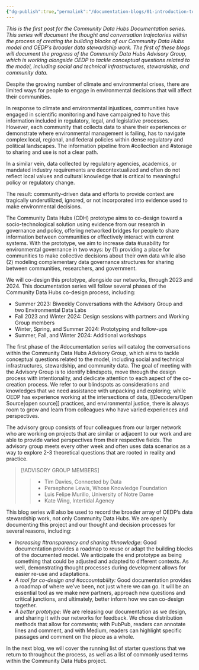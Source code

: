 ```yaml
---
{"dg-publish":true,"permalink":"/documentation-blogs/01-introduction-to-community-data-hubs-documentation/","pinned":true,"tags":["accountability","transparency","documentation","collection","storage","usability"]}
---
```



_This is the first post for the Community Data Hubs Documentation series. This series will document the thought and conversation trajectories within the process of creating the building blocks of our Community Data Hubs model and OEDP’s broader data stewardship work. The first of these blogs will document the progress of the Community Data Hubs Advisory Group, which is working alongside OEDP to tackle conceptual questions related to the model, including social and technical infrastructures, stewardship, and community data._

Despite the growing number of climate and environmental crises, there are limited ways for people to engage in environmental decisions that will affect their communities. 

In response to climate and environmental injustices, communities have engaged in scientific monitoring and have campaigned to have this information included in regulatory, legal, and legislative processes. However, each community that collects data to share their experiences or demonstrate where environmental management is failing, has to navigate complex local, regional, and federal policies within dense regulatory and political landscapes. The information pipeline from #collection and #storage to sharing and use is not a clear path.

In a similar vein, data collected by regulatory agencies, academics, or mandated industry requirements are decontextualized and often do not reflect local values and cultural knowledge that is critical to meaningful policy or regulatory change. 

The result: community-driven data and efforts to provide context are tragically underutilized, ignored, or not incorporated into evidence used to make environmental decisions. 

The Community Data Hubs (CDH) prototype aims to co-design toward a socio-technological solution using evidence from our research in governance and policy, offering networked bridges for people to share information between communities or effectively interact with current systems. With the prototype, we aim to increase data #usability for environmental governance in two ways: by (1) providing a place for communities to make collective decisions about their own data while also (2) modeling complementary data governance structures for sharing between communities, researchers, and government.

We will co-design this prototype, alongside our networks, through 2023 and 2024. This documentation series will follow several phases of the Community Data Hubs co-design process, including:

- Summer 2023: Biweekly Conversations with the Advisory Group and two Environmental Data Labs 
- Fall 2023 and Winter 2024: Design sessions with partners and Working Group members
- Winter, Spring, and Summer 2024: Prototyping and follow-ups
- Summer, Fall, and Winter 2024: Additional workshops

The first phase of the #documentation series will catalog the conversations within the Community Data Hubs Advisory Group, which aims to tackle conceptual questions related to the model, including social and technical infrastructures, stewardship, and community data. The goal of meeting with the Advisory Group is to identify blindspots, move through the design process with intentionality, and dedicate attention to each aspect of the co-creation process. We refer to our blindspots as considerations and knowledges that we need assistance with unpacking and exploring; while OEDP has experience working at the intersections of data, [[Decoders/Open Source\|open source]] practices, and environmental justice, there is always room to grow and learn from colleagues who have varied experiences and perspectives. 

The advisory group consists of four colleagues from our larger network who are working on projects that are similar or adjacent to our work and are able to provide varied perspectives from their respective fields. The advisory group meets every other week and often uses data scenarios as a way to explore 2-3 theoretical questions that are rooted in reality and practice.

> [!ADVISORY GROUP MEMBERS]
> 
> > - Tim Davies, Connected by Data
> > - Persephone Lewis, Whose Knowledge Foundation
> > - Luis Felipe Murillo, University of Notre Dame
> > - Kate Wing, Intertidal Agency

This blog series will also be used to record the broader array of OEDP’s data stewardship work, not only Community Data Hubs. We are openly documenting this project and our thought and decision processes for several reasons, including: 

- _Increasing #transparency and sharing #knowledge_: Good documentation provides a roadmap to reuse or adapt the building blocks of the documented model. We anticipate the end prototype as being something that could be adjusted and adapted to different contexts. As well, demonstrating thought processes during development allows for easier re-use and adaptations. 
- _A tool for co-design and #accountability:_ Good documentation provides a roadmap of where we’ve been, not just where we can go. It will be an essential tool as we make new partners, approach new questions and critical junctions, and ultimately, better inform how we can co-design together. 
- _A better prototype_: We are releasing our documentation as we design, and sharing it with our networks for feedback. We chose distribution methods that allow for comments; with PubPub, readers can annotate lines and comment, and with Medium, readers can highlight specific passages and comment on the piece as a whole. 


In the next blog, we will cover the running list of starter questions that we return to throughout the process, as well as a list of commonly used terms within the Community Data Hubs project.